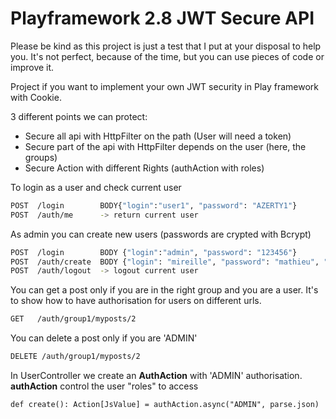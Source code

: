 # Playframework 2.8 JWT Secure API

Please be kind as this project is just a test that I put at your disposal to help you.
It's not perfect, because of the time, but you can use pieces of code or improve it.

Project if you want to implement your own JWT security in Play framework with Cookie.

3 different points we can protect:
- Secure all api with HttpFilter on the path (User will need a token)
- Secure part of the api with HttpFilter depends on the user (here, the groups)
- Secure Action with different Rights (authAction with roles)

To login as a user and check current user
```bash
POST  /login        BODY{"login":"user1", "password": "AZERTY1"}
POST  /auth/me      -> return current user
```

As admin you can create new users (passwords are crypted with Bcrypt)
```bash
POST  /login        BODY {"login":"admin", "password": "123456"}
POST  /auth/create  BODY {"login": "mireille", "password": "mathieu", "groups": ["group1"], "roles": ["USER"]}
POST  /auth/logout  -> logout current user
```

You can get a post only if you are in the right group and you are a user.
It's to show how to have authorisation for users on different urls.
```bash
GET   /auth/group1/myposts/2
```

You can delete a post only if you are 'ADMIN'
```bash
DELETE /auth/group1/myposts/2
```
In UserController we create an **AuthAction** with 'ADMIN' authorisation.
**authAction** control the user "roles" to access

    def create(): Action[JsValue] = authAction.async("ADMIN", parse.json)
